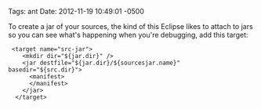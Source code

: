 Tags: ant
Date: 2012-11-19 10:49:01 -0500 

To create a jar of your sources, the kind of this Eclipse likes to attach to jars so you can see what's happening when you're debugging, add this target:

     <target name="src-jar">
        <mkdir dir="${jar.dir}" />
        <jar destfile="${jar.dir}/${sourcesjar.name}" basedir="${src.dir}">
          <manifest>
          </manifest>
        </jar>
      </target>
